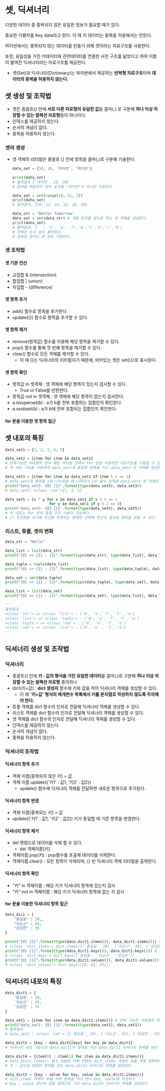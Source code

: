 # 셋, 딕셔너리

다양한 데이터 중 중복되지 않은 유일한 정보가 필요할 때가 있다. 

중요한 식별자를 Key data라고 한다. 이 때 키 데이터는 중복을 허용해서는 안된다. 

파이썬에서는 중복되지 않는 데이터를 만들기 위해 셋이라는 자료구조를 사용한다.

또한, 유일성을 가진 키데이터와 관련데이터를 연결한 사전 구조를 닮았다고 하여 이름이 붙여진 딕셔너리라는 자료구조를 제공한다.



- 셋(Set)과 딕셔너리(Dictionary)는 파이썬에서 제공하는 **반복형 자료구조**이며 **데이터의 중복을 허용하지 않는다.**

## 셋 생성 및 조작법

- 셋은 중괄호{} 안에 **서로 다른 자료형의 유일한 값**을 콤마(,) 로 구분해 **하나 이상 저장할 수 있는 컬렉션 자료형**중의 하나이다.
- 인덱스를 제공하지 않는다.
- 순서의 개념이 없다.
- 중복을 허용하지 않는다.

### 셋의 생성

- 셋 객체의 리터럴은 중괄호 {} 안에 항목을 콤마(,)로 구분해 기술한다.

  ``` python
  data_set = {10, 20, '파이썬', '파이썬'}
  
  print(data_set)
  # 출력결과 {'파이썬', 10, 20}
  # 중복을 허용하지 않아 문자열 "파이썬"이 하나만 저장된다.
  
  data_set = set(range(10, 21, 2))
  print(data_set)
  # 출력결과, {10, 12, 14, 16, 18, 20}
  
  data_str = "Better Tomorrow"
  data_set = set(data_str) # 개별 문자를 원소로 하는 셋 객체를 생성한다.
  print(data_set)
  # 출력결과, {' ', 'o', 'w', 'T','m','t','e','r','B'} 
  # 정해진 순서 없이 출력된다. 
  # 중복된 문자는 한 번만 저장된다.
  ```

### 셋 조작법

#### 셋 기본 연산

- 교집합 & (intersection)
- 합집합 | (union)
- 차집합 - (difference)

#### 셋 항목 추가

- add() 함수로 항목을 추가한다.
- update({}) 함수로 항목을 추가할 수 있다.

#### 셋 항목 제거

- remove(항목값) 함수를 이용해 해당 항목을 제거할 수 있다. 
- pop() 함수를 통해 첫 번째 항목을 제거할 수 있다.
- clear() 함수로 모든 객체를 제거할 수 있다.
  - 이 때 {}는 딕셔너리의 리터럴이기 때문에, 비어있는 셋은 set()으로 표시된다.

#### 셋 항목 확인

- 항목값 in 셋객체 : 셋 객체에 해당 항목이 있는지 검사할 수 있다.
  - True or False를 반환한다.
- 항목값 not in 셋객체 : 셋 객체에 해당 항목이 없는지 검사한다. 
- a.issuperset(b) : a가 b를 전부 포함하는 집합인지 확인한다. 
- a.ssubset(b) : a가 b에 전부 포함되는 집합인지 확인한다. 

#### for 문을 이용한 셋 항목 접근



## 셋 내포의 특징

``` python
data_set1 = {1, 2, 3, 4, 5}

data_set2 = {item for item in data_set1} 
# 반복가능한 자료형의 경우 해당 리터럴 안에서 for 문을 사용하면 내포기능을 사용할 수 있다.
# 셋 내포 기능을 이용하여 data_set1과 동일한 항목을 지닌 data_set2 셋 객체를 생성한다.

data_set3 = {item for item in data_set1 if item % 2 == 1}
# data_set1의 항목을 2로 나누었을 때 나머지가 1인 홀수 항목을 data_set3 셋 객체로 생성한다.
print("data_set3: {0} {1}".format(type(data_set3), data_set3))
# data_set3: <class 'set'>{1, 3, 5}

data_set5 = {x * y for x in data_set1 if x % 2 == 1
            		for y in data_set1 if y % 2 == 0}
print("data_set5: {0} {1}".format(type(data_set5), data_set5))
# 셋 내포는 for 문의 중첩 구조 사용이 가능하다.
# if 조건문을 추가해 조건을 만족하는 항목만 선택해 연산의 결과로 항목을 만들 수 잇다.
```



### 리스트, 튜플, 셋의 변화

``` python
data_str = "Hello"

data_list = list(data_str)
print("{0} => {1} : {2}".format(type(data_str), type(data_list), data_list))

data_tuple = tuple(data_list)
print("{0} => {1} : {2}".format(type(data_list), type(data_tuple), data_tuple))

data_set = set(data_tuple)
print("{0} => {1} : {2}".format(type(data_tuple), type(data_set), data_set))

data_list = list(data_set)
print("{0} => {1} : {2}".format(type(data_set), type(data_list), data_list))

'''
출력결과
<class 'str'> => <class 'list'> : ['H', 'e', 'l', 'l', 'o']
<class 'list'> => <class 'tuple'> : ('H', 'e', 'l', 'l', 'o')
<class 'tuple'> => <class 'set'> : {'H', 'e', 'l', 'o'}
<class 'set'> => <class 'list'> : ['H', 'e' , 'l', 'o']
'''
```





## 딕셔너리 생성 및 조작법

### 딕셔너리

- 중괄호{} 안에 **키 : 값의 형식을 가진 유일한 데이터**를 콤마(,)로 구분해 **하나 이상 저장할 수 있는 컬렉션 자료형** 중의하나
- dict(키=값) : **dict 생성자** 함수에 키와 값을 적어 딕셔너리 객체를 생성할 수 있다.
  - 이 때 **'키=값' 형식의 매개변수 목록에서 키를 문자열로 작성하지 않도록 주의해야 한다.**
- 튜플 객체를 dict 함수의 인자로 전달해 딕셔너리 객체를 생성할 수 있다.
- 리스트 객체를 dict 함수의 인자로 전달해 딕셔너리 객체를 생성할 수 있다.
- 셋 객체를 dict 함수의 인자로 전달해 딕셔너리 객체를 생성할 수 있다.
- 인덱스를 제공하지 않는다.
- 순서의 개념이 없다.
- 중복을 허용하지 않는다.

### 딕셔너리 조작법

#### 딕셔너리 항목 추가

- 객체 이름[중복되지 않은 키] = 값
- 객체 이름.update({'키1' : 값1, '키2' : 값2})
  - update() 함수에 딕셔너리 객체를 전달하면 새로운 항목으로 추가된다.

#### 딕셔너리 항목 변경

- 객체 이름[중복되는 키] = 값
- update({'키1' : 값1, '키2' : 값2}) 키가 동일할 때 기존 항목을 변경한다.

#### 딕셔너리 항목 제거

- del 명령으로 데이터를 삭제 할 수 있다.	
  - del 객체이름[키]
- 객체이름.pop(키) : pop함수를 호출해 데이터를 삭제한다.
- 객체이름.clear() : 모든 항목이 삭제되며, {} 빈 딕셔너리 객체 리터럴을 출력한다.

#### 딕셔너리 항목 확인

- "키" in 객체이름 : 해당 키가 딕셔너리 항목에 있는지 검사
- "키" not in 객체이름 : 해당 키가 딕셔너리 항목에 없는 지 검사 

#### for 문을 이용한 딕셔너리 항목 접근

``` python
data_dic1 = {
    "홍길동" : 20,,
    "이순신" : 45,
    "강감찬" : 35
} 

print("{0} {1}".format(type(data_dict1.items()), data_dict1.items())) # 튜플로 구성되어 출력된다.
# <class 'dict_items'> dict_items([('홍길동', 20), ('이순신', 45), ('강감찬', 35)])
print("{0} {1}".format(type(data_dict1.keys()), data_dict1.keys())) # 문자열로 구성되어 출력된다.
# <class 'dict_keys'> dict_keys(['홍길동', '이순신', '강감찬'])
print("{0} {1}".format(type(data_dict1.values()), data_dict1.values())) # 정수로 구성되어 출력된다.
# <class 'dict_values'> dict_keys([20, 45, 351])

```





## 딕셔너리 내포의 특징

``` python
data_dict1 = {
    '홍길동' : 20,
    '이순신' : 45,
    '강감찬' : 35
} 

data_set1 = {item for item in data_dict1.items()} # 반복 가능한 자료형의 경우 for 문으로 내포기능 사용
print("data_set1: {0} {1}".format(type(data_set1), data_set1))
# 출력결과
# data_set1 : <class 'set'> {('홍길동', 20), ('이순신', 45), ('강감찬', 35)}

data_dict2 = {key : data_dict1[key] for key in data_dict1}
# 딕셔너리 내포 기능으로 data_dict1의 항목을 가진 data_dict2 딕셔너리 객체를 생성

data_dict4 = {item[0] : item[1] for item in data_dict1.items()}
# data_dict1.items() 함수 호출에 의해 반환된 dict_items 객체의 튜플 객체 항목에서, 
# 키 : 값으로 변환된 항목을 갖는 data_dict4 딕셔너리 객체를 생성한다.

data_dict5 = {key : value for key, value in data_dict1.items()}
# dict_items 객체의 튜플 객체 항목을 각각 변수 key, vaule에 저장하고
# key : value 형식의 쌍을 항목으로 가진 data_dict5 딕셔너리 객체를 생성한다.

```

